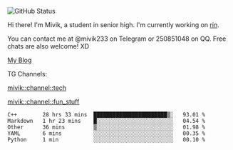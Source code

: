 ![GitHub Status](https://github-readme-stats.vercel.app/api?show_icons=true&username=Mivik)

Hi there! I'm Mivik, a student in senior high. I'm currently working on [rin](https://github.com/Mivik/rin).

You can contact me at @mivik233 on Telegram or 250851048 on QQ. Free chats are also welcome! XD

[My Blog](https://mivik.gitee.io)

TG Channels:

[mivik::channel::tech](https://t.me/mivik_channel_tech/)

[mivik::channel::fun_stuff](https://t.me/mivik_channel_fun_stuff/)

<!--START_SECTION:waka-->
```text
C++        28 hrs 33 mins  ███████████████████████▒░   93.01 % 
Markdown   1 hr 23 mins    █░░░░░░░░░░░░░░░░░░░░░░░░   04.54 % 
Other      36 mins         ▒░░░░░░░░░░░░░░░░░░░░░░░░   01.98 % 
YAML       6 mins          ░░░░░░░░░░░░░░░░░░░░░░░░░   00.35 % 
Python     1 min           ░░░░░░░░░░░░░░░░░░░░░░░░░   00.10 % 
```
<!--END_SECTION:waka-->
